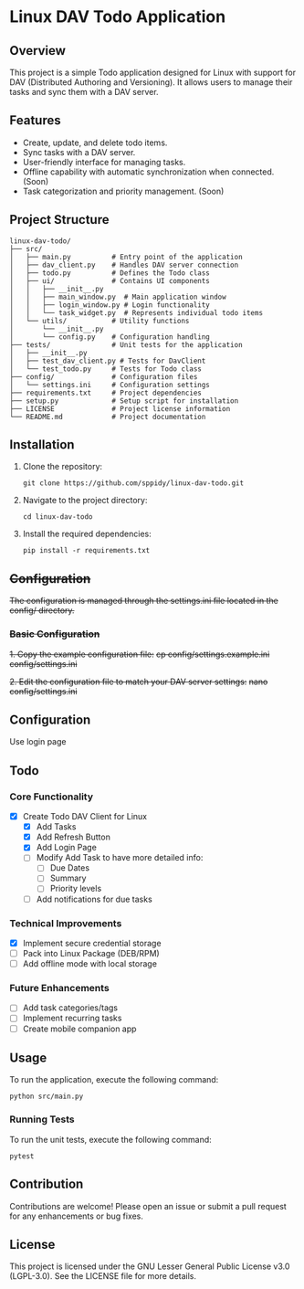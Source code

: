 # Linux DAV Todo Application

## Overview
This project is a simple Todo application designed for Linux with support for DAV (Distributed Authoring and Versioning). It allows users to manage their tasks and sync them with a DAV server.

## Features
- Create, update, and delete todo items.
- Sync tasks with a DAV server.
- User-friendly interface for managing tasks.
- Offline capability with automatic synchronization when connected. (Soon)
- Task categorization and priority management. (Soon)

## Project Structure
```
linux-dav-todo/
├── src/
│   ├── main.py          # Entry point of the application
│   ├── dav_client.py    # Handles DAV server connection
│   ├── todo.py          # Defines the Todo class
│   ├── ui/              # Contains UI components
│   │   ├── __init__.py
│   │   ├── main_window.py  # Main application window
│   │   ├── login_window.py # Login functionality
│   │   └── task_widget.py  # Represents individual todo items
│   └── utils/           # Utility functions
│       └── __init__.py
│       └── config.py    # Configuration handling
├── tests/               # Unit tests for the application
│   ├── __init__.py
│   ├── test_dav_client.py # Tests for DavClient
│   └── test_todo.py     # Tests for Todo class
├── config/              # Configuration files
│   └── settings.ini     # Configuration settings
├── requirements.txt     # Project dependencies
├── setup.py             # Setup script for installation
├── LICENSE              # Project license information
└── README.md            # Project documentation
```

## Installation
1. Clone the repository:
   ```
   git clone https://github.com/sppidy/linux-dav-todo.git
   ```
2. Navigate to the project directory:
   ```
   cd linux-dav-todo
   ```
3. Install the required dependencies:
   ```
   pip install -r requirements.txt
   ```

## ~~Configuration~~
~~The configuration is managed through the settings.ini file located in the config/ directory.~~

### ~~Basic Configuration~~
~~1. Copy the example configuration file:~~
   ~~cp config/settings.example.ini config/settings.ini~~
   
~~2. Edit the configuration file to match your DAV server settings:~~
  ~~nano config/settings.ini~~

## Configuration

Use login page

## Todo

### Core Functionality
- [x] Create Todo DAV Client for Linux
  - [x] Add Tasks
  - [x] Add Refresh Button
  - [x] Add Login Page
  - [ ] Modify Add Task to have more detailed info:
    - [ ] Due Dates
    - [ ] Summary
    - [ ] Priority levels

  - [ ] Add notifications for due tasks

### Technical Improvements
- [x] Implement secure credential storage
- [ ] Pack into Linux Package (DEB/RPM)
- [ ] Add offline mode with local storage

### Future Enhancements
- [ ] Add task categories/tags
- [ ] Implement recurring tasks
- [ ] Create mobile companion app

## Usage
To run the application, execute the following command:
```
python src/main.py
```

### Running Tests
To run the unit tests, execute the following command:
```
pytest
```

## Contribution
Contributions are welcome! Please open an issue or submit a pull request for any enhancements or bug fixes.

## License
This project is licensed under the GNU Lesser General Public License v3.0 (LGPL-3.0). See the LICENSE file for more details.